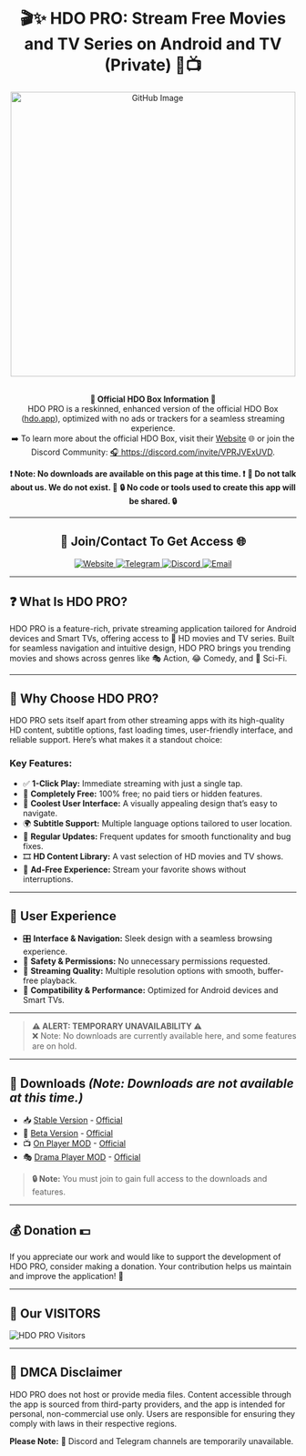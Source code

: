 <h1 align="center">🎬✨ HDO PRO: Stream Free Movies and TV Series on Android and TV (Private) 🍿📺</h1>

<div align="center">
    <img src="https://github.com/user-attachments/assets/f23fcaf8-3da2-4546-9029-ebf0eeee2268" alt="GitHub Image" width="500">
    <br><br>
<p>
    <strong>🌟 Official HDO Box Information 🌟</strong><br>
    HDO PRO is a reskinned, enhanced version of the official HDO Box (<a href="https://hdo.app" target="_blank">hdo.app</a>), optimized with no ads or trackers for a seamless streaming experience.<br>
    ➡️ To learn more about the official HDO Box, visit their <a href="https://hdo.app" target="_blank">Website</a> 🌐 or join the Discord Community: <a href="https://discord.com/invite/VPRJVExUVD" target="_blank">🎧 https://discord.com/invite/VPRJVExUVD</a>.
</p>
    <strong>❗️ Note: No downloads are available on this page at this time. ❗️</strong>  
    <strong>🚫 Do not talk about us. We do not exist. 🚫</strong>  
    <strong>🔒 No code or tools used to create this app will be shared. 🔒</strong>
</div>

---

<h2 align="center">📩 Join/Contact To Get Access 🌐</h2>

<div align="center">
    <a href="https://hdopro.netlify.app/">
        <img src="https://img.shields.io/badge/🌟 Website-Visit-brightgreen" alt="Website">
    </a>
    <a href="#">
        <img src="https://img.shields.io/badge/💬 Telegram-Temporarily_Unavailable-lightgrey" alt="Telegram">
    </a>
    <a href="#">
        <img src="https://img.shields.io/badge/🌀 Discord-Temporarily_Unavailable-lightgrey" alt="Discord">
    </a>
    <a href="mailto:hdopro@protonmail.com">
        <img src="https://img.shields.io/badge/📧 Email-Contact-red" alt="Email">
    </a>
</div>

---

## **❓ What Is HDO PRO?**

HDO PRO is a feature-rich, private streaming application tailored for Android devices and Smart TVs, offering access to 🎥 HD movies and TV series. Built for seamless navigation and intuitive design, HDO PRO brings you trending movies and shows across genres like 🎭 Action, 😂 Comedy, and 🚀 Sci-Fi.

---

## **🌟 Why Choose HDO PRO?**

HDO PRO sets itself apart from other streaming apps with its high-quality HD content, subtitle options, fast loading times, user-friendly interface, and reliable support. Here’s what makes it a standout choice:

### Key Features:
- ✅ **1-Click Play:** Immediate streaming with just a single tap.  
- 💸 **Completely Free:** 100% free; no paid tiers or hidden features.  
- 🎨 **Coolest User Interface:** A visually appealing design that’s easy to navigate.  
- 🌍 **Subtitle Support:** Multiple language options tailored to user location.  
- 🔄 **Regular Updates:** Frequent updates for smooth functionality and bug fixes.  
- 🎞️ **HD Content Library:** A vast selection of HD movies and TV shows.  
- 🚫 **Ad-Free Experience:** Stream your favorite shows without interruptions.

---

## **🔎 User Experience**

- 🎛️ **Interface & Navigation:** Sleek design with a seamless browsing experience.  
- 🔐 **Safety & Permissions:** No unnecessary permissions requested.  
- 📶 **Streaming Quality:** Multiple resolution options with smooth, buffer-free playback.  
- 📱 **Compatibility & Performance:** Optimized for Android devices and Smart TVs.

---

> **⚠️ ALERT: TEMPORARY UNAVAILABILITY ⚠️**  
> ❌ Note: No downloads are currently available here, and some features are on hold.

---

## **📂 Downloads** *(Note: Downloads are not available at this time.)*

- 📥 [Stable Version](#) - [Official](https://hdo.app/)  
- 🚧 [Beta Version](#) - [Official](https://hdo.app/)  
- 📺 [On Player MOD](#) - [Official](https://play.google.com/store/apps/details?id=com.mediaon.apt)  
- 🎭 [Drama Player MOD](#) - [Official](https://drama-player.en.uptodown.com/android/download)  

> **🔒 Note:** You must join to gain full access to the downloads and features.  

---

## **💰 Donation 💵**

If you appreciate our work and would like to support the development of HDO PRO, consider making a donation. Your contribution helps us maintain and improve the application! 🙏

---

## **👥 Our VISITORS**

<img src="https://count.getloli.com/get/@:hdopro" alt="HDO PRO Visitors" />

---

## **📜 DMCA Disclaimer**

HDO PRO does not host or provide media files. Content accessible through the app is sourced from third-party providers, and the app is intended for personal, non-commercial use only. Users are responsible for ensuring they comply with laws in their respective regions.

**Please Note:** 🛑 Discord and Telegram channels are temporarily unavailable.
